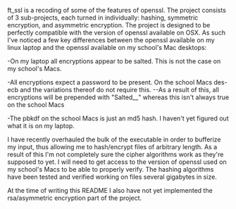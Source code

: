 ft_ssl is a recoding of some of the features of openssl.
The project consists of 3 sub-projects, each turned in
individually: hashing, symmetric encryption, and asymmetric
encryption. The project is designed to be perfectly compatible
with the version of openssl available on OSX. As such I've
noticed a few key differences between the openssl available on
my linux laptop and the openssl available on my school's Mac
desktops:

-On my laptop all encryptions appear to be salted. This is not
 the case on my school's Macs.

-All encryptions expect a password to be present. On the
 school Macs des-ecb and the variations thereof do not
 require this.
--As a result of this, all encryptions will be prepended with
  "Salted__" whereas this isn't always true on the school Macs

-The pbkdf on the school Macs is just an md5 hash. I haven't
 yet figured out what it is on my laptop.

I have recently overhauled the bulk of the executable in order
to bufferize my input, thus allowing me to hash/encrypt files
of arbitrary length. As a result of this I'm not completely
sure the cipher algorithms work as they're supposed to yet. I
will need to get access to the version of openssl used on my
school's Macs to be able to properly verify. The hashing
algorithms have been tested and verified working on files
several gigabytes in size.

At the time of writing this README I also have not yet
implemented the rsa/asymmetric encryption part of the project.
